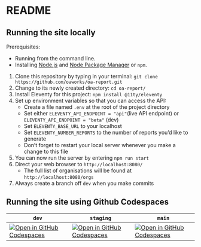 # README

## Running the site locally

Prerequisites:
- Running from the command line.
- Installing [Node.js](https://nodejs.dev/) and [Node Package Manager](https://www.npmjs.com/) or `npm`.

1. Clone this repository by typing in your terminal: `git clone https://github.com/oaworks/oa-report.git`
2. Change to its newly created directory: `cd oa-report/`
3. Install Eleventy for this project: `npm install @11ty/eleventy`
4. Set up environment variables so that you can access the API: 
   - Create a file named `.env` at the root of the project directory
   - Set either `ELEVENTY_API_ENDPOINT = "api"`(live API endpoint) or `ELEVENTY_API_ENDPOINT = "beta"` (dev)
   - Set `ELEVENTY_BASE_URL` to your localhost
   - Set `ELEVENTY_NUMBER_REPORTS` to the number of reports you’d like to generate 
   - Don’t forget to restart your local server whenever you make a change to this file
6. You can now run the server by entering `npm run start`
7. Direct your web browser to `http://localhost:8080/`
   - The full list of organisations will be found at `http://localhost:8080/orgs`
8. Always create a branch off `dev` when you make commits

## Running the site using Github Codespaces 

| `dev` | `staging` | `main` |
|---|---|---|
| [![Open in GitHub Codespaces](https://github.com/codespaces/badge.svg)](https://github.com/codespaces/new?ref=dev&repo=360205065&skip_quickstart=true&machine=basicLinux32gb&devcontainer_path=.devcontainer%2Fdev%2Fdevcontainer.json&geo=EuropeWest) | [![Open in GitHub Codespaces](https://github.com/codespaces/badge.svg)](https://github.com/codespaces/new?ref=staging&repo=360205065&skip_quickstart=true&machine=basicLinux32gb&devcontainer_path=.devcontainer%2Fstaging%2Fdevcontainer.json&geo=EuropeWest) | [![Open in GitHub Codespaces](https://github.com/codespaces/badge.svg)](https://github.com/codespaces/new?ref=main&repo=360205065&skip_quickstart=true&machine=basicLinux32gb&devcontainer_path=.devcontainer%main%2Fdevcontainer.json&geo=EuropeWest) |
